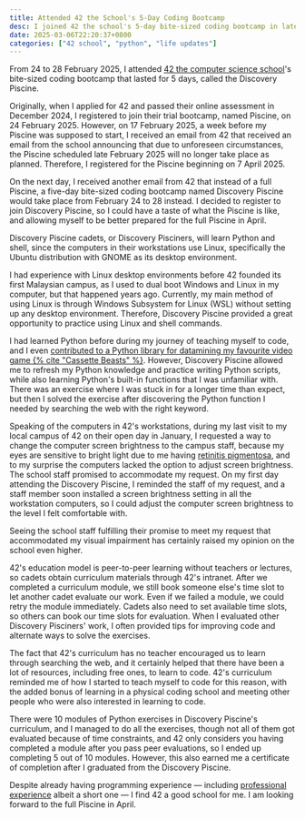 ```yaml
---
title: Attended 42 the School's 5-Day Coding Bootcamp
desc: I joined 42 the school's 5-day bite-sized coding bootcamp in late February.
date: 2025-03-06T22:20:37+0800
categories: ["42 school", "python", "life updates"]
---
```


From 24 to 28 February 2025, I attended [42 the computer science school](2025-01-20-attending-42-school.md)'s bite-sized coding bootcamp that lasted for 5 days, called the Discovery Piscine.

Originally, when I applied for 42 and passed their online assessment in December 2024, I registered to join their trial bootcamp, named Piscine, on 24 February 2025. However, on 17 February 2025, a week before my Piscine was supposed to start, I received an email from 42 that received an email from the school announcing that due to unforeseen circumstances, the Piscine scheduled late February 2025 will no longer take place as planned. Therefore, I registered for the Piscine beginning on 7 April 2025.

On the next day, I received another email from 42 that instead of a full Piscine, a five-day bite-sized coding bootcamp named Discovery Piscine would take place from February 24 to 28 instead. I decided to register to join Discovery Piscine, so I could have a taste of what the Piscine is like, and allowing myself to be better prepared for the full Piscine in April.

Discovery Piscine cadets, or Discovery Pisciners, will learn Python and shell, since the computers in their workstations use Linux, specifically the Ubuntu distribution with GNOME as its desktop environment.

I had experience with Linux desktop environments before 42 founded its first Malaysian campus, as I used to dual boot Windows and Linux in my computer, but that happened years ago. Currently, my main method of using Linux is through Windows Subsystem for Linux (WSL) without setting up any desktop environment. Therefore, Discovery Piscine provided a great opportunity to practice using Linux and shell commands.

I had learned Python before during my journey of teaching myself to code, and I even [contributed to a Python library for datamining my favourite video game {% cite "Cassette Beasts" %}](2023-11-13-My-First-PR-in-Python.md). However, Discovery Piscine allowed me to refresh my Python knowledge and practice writing Python scripts, while also learning Python's built-in functions that I was unfamiliar with. There was an exercise where I was stuck in for a longer time than expect, but then I solved the exercise after discovering the Python function I needed by searching the web with the right keyword.

Speaking of the computers in 42's workstations, during my last visit to my local campus of 42 on their open day in January, I requested a way to change the computer screen brightness to the campus staff, because my eyes are sensitive to bright light due to me having [retinitis pigmentosa](https://blog.helenchong.omg.lol/en/posts/2024-12-21-living-with-retinitis-pigmentosa/), and to my surprise the computers lacked the option to adjust screen brightness. The school staff promised to accommodate my request. On my first day attending the Discovery Piscine, I reminded the staff of my request, and a staff member soon installed a screen brightness setting in all the workstation computers, so I could adjust the computer screen brightness to the level I felt comfortable with.

Seeing the school staff fulfilling their promise to meet my request that accommodated my visual impairment has certainly raised my opinion on the school even higher.

42's education model is peer-to-peer learning without teachers or lectures, so cadets obtain curriculum materials through 42's intranet. After we completed a curriculum module, we still book someone else's time slot to let another cadet evaluate our work. Even if we failed a module, we could retry the module immediately. Cadets also need to set available time slots, so others can book our time slots for evaluation. When I evaluated other Discovery Pisciners' work, I often provided tips for improving code and alternate ways to solve the exercises.

The fact that 42's curriculum has no teacher encouraged us to learn through searching the web, and it certainly helped that there have been a lot of resources, including free ones, to learn to code. 42's curriculum reminded me of how I started to teach myself to code for this reason, with the added bonus of learning in a physical coding school and meeting other people who were also interested in learning to code.

There were 10 modules of Python exercises in Discovery Piscine's curriculum, and I managed to do all the exercises, though not all of them got evaluated because of time constraints, and 42 only considers you having completed a module after you pass peer evaluations, so I ended up completing 5 out of 10 modules. However, this also earned me a certificate of completion after I graduated from the Discovery Piscine.

Despite already having programming experience — including [professional experience](2024-08-16-got-my-first-developer-job.md) albeit a short one — I find 42 a good school for me. I am looking forward to the full Piscine in April.